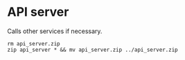 # API server

Calls other services if necessary.


```shell
rm api_server.zip
zip api_server * && mv api_server.zip ../api_server.zip
```

